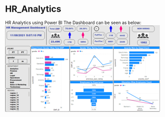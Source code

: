 # HR_Analytics
HR Analytics using Power BI
The Dashboard can be seen as below:
![alt text](https://github.com/valaybhatt/HR_Analytics/blob/main/Dashboard.png)
